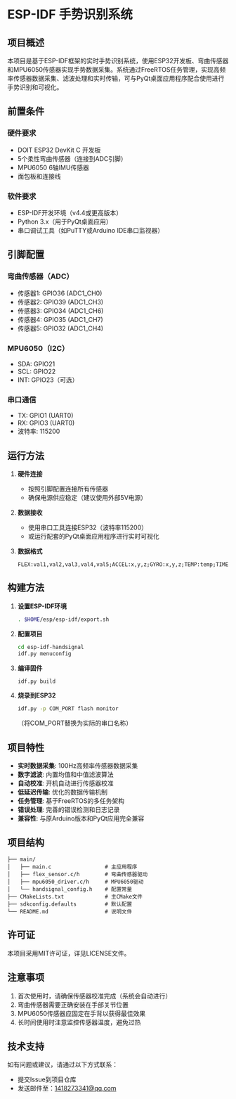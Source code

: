 # ESP-IDF 手势识别系统

## 项目概述

本项目是基于ESP-IDF框架的实时手势识别系统，使用ESP32开发板、弯曲传感器和MPU6050传感器实现手势数据采集。系统通过FreeRTOS任务管理，实现高频率传感器数据采集、滤波处理和实时传输，可与PyQt桌面应用程序配合使用进行手势识别和可视化。

## 前置条件

### 硬件要求
- DOIT ESP32 DevKit C 开发板
- 5个柔性弯曲传感器（连接到ADC引脚）
- MPU6050 6轴IMU传感器
- 面包板和连接线

### 软件要求
- ESP-IDF开发环境（v4.4或更高版本）
- Python 3.x（用于PyQt桌面应用）
- 串口调试工具（如PuTTY或Arduino IDE串口监视器）

## 引脚配置

### 弯曲传感器（ADC）
- 传感器1: GPIO36 (ADC1_CH0)
- 传感器2: GPIO39 (ADC1_CH3) 
- 传感器3: GPIO34 (ADC1_CH6)
- 传感器4: GPIO35 (ADC1_CH7)
- 传感器5: GPIO32 (ADC1_CH4)

### MPU6050（I2C）
- SDA: GPIO21
- SCL: GPIO22
- INT: GPIO23（可选）

### 串口通信
- TX: GPIO1 (UART0)
- RX: GPIO3 (UART0)
- 波特率: 115200

## 运行方法

1. **硬件连接**
   - 按照引脚配置连接所有传感器
   - 确保电源供应稳定（建议使用外部5V电源）

2. **数据接收**
   - 使用串口工具连接ESP32（波特率115200）
   - 或运行配套的PyQt桌面应用程序进行实时可视化

3. **数据格式**
   ```
   FLEX:val1,val2,val3,val4,val5;ACCEL:x,y,z;GYRO:x,y,z;TEMP:temp;TIME:timestamp
   ```

## 构建方法

1. **设置ESP-IDF环境**
   ```bash
   . $HOME/esp/esp-idf/export.sh
   ```

2. **配置项目**
   ```bash
   cd esp-idf-handsignal
   idf.py menuconfig
   ```

3. **编译固件**
   ```bash
   idf.py build
   ```

4. **烧录到ESP32**
   ```bash
   idf.py -p COM_PORT flash monitor
   ```
   （将COM_PORT替换为实际的串口名称）

## 项目特性

- **实时数据采集**: 100Hz高频率传感器数据采集
- **数字滤波**: 内置均值和中值滤波算法
- **自动校准**: 开机自动进行传感器校准
- **低延迟传输**: 优化的数据传输机制
- **任务管理**: 基于FreeRTOS的多任务架构
- **错误处理**: 完善的错误检测和日志记录
- **兼容性**: 与原Arduino版本和PyQt应用完全兼容

## 项目结构

```
├── main/
│   ├── main.c                 # 主应用程序
│   ├── flex_sensor.c/h        # 弯曲传感器驱动
│   ├── mpu6050_driver.c/h     # MPU6050驱动
│   └── handsignal_config.h    # 配置常量
├── CMakeLists.txt             # 主CMake文件
├── sdkconfig.defaults         # 默认配置
└── README.md                  # 说明文件
```

## 许可证

本项目采用MIT许可证，详见LICENSE文件。

## 注意事项

1. 首次使用时，请确保传感器校准完成（系统会自动进行）
2. 弯曲传感器需要正确安装在手部关节位置
3. MPU6050传感器应固定在手背以获得最佳效果
4. 长时间使用时注意监控传感器温度，避免过热

## 技术支持

如有问题或建议，请通过以下方式联系：
- 提交Issue到项目仓库
- 发送邮件至：1418273341@qq.com